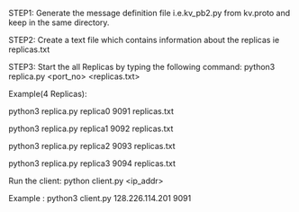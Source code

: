 STEP1: Generate the message definition file i.e.kv_pb2.py from kv.proto and keep in the same directory.

STEP2: Create a text file which contains information about the replicas ie replicas.txt

STEP3: Start the all Replicas by typing the following command: python3 replica.py <replica name> <port_no> <replicas.txt>

Example(4 Replicas):

python3 replica.py replica0 9091 replicas.txt

python3 replica.py replica1 9092 replicas.txt

python3 replica.py replica2 9093 replicas.txt

python3 replica.py replica3 9094 replicas.txt

Run the client: python client.py <ip_addr> <port>

Example : python3 client.py 128.226.114.201 9091
